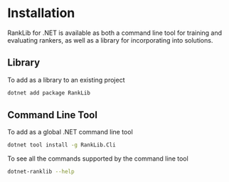 ﻿# Installation

RankLib for .NET is available as both a command line tool for training and evaluating rankers, as well as a library for
incorporating into solutions.

## Library

To add as a library to an existing project

```sh
dotnet add package RankLib
```

## Command Line Tool

To add as a global .NET command line tool

```sh
dotnet tool install -g RankLib.Cli
```

To see all the commands supported by the command line tool

```sh
dotnet-ranklib --help
```